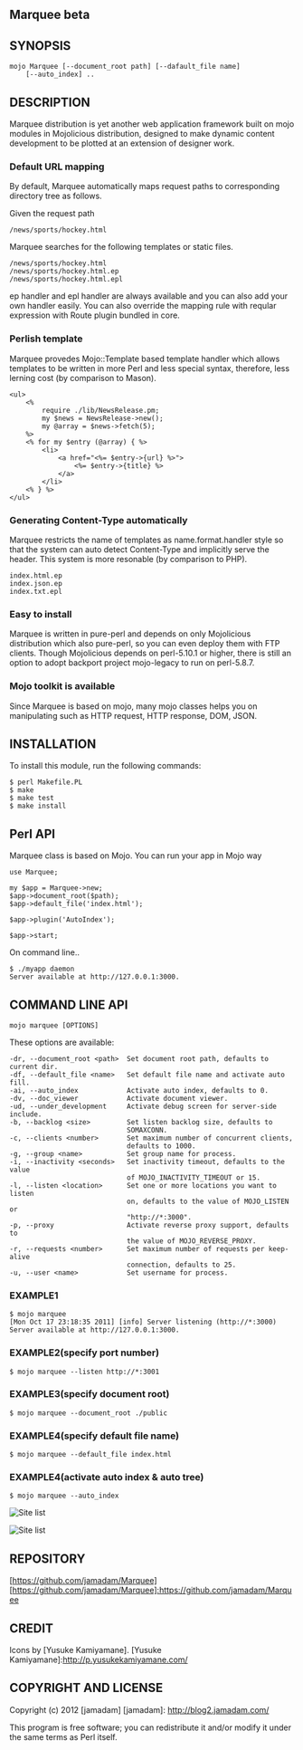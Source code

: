 Marquee beta
---------------

## SYNOPSIS
    
    mojo Marquee [--document_root path] [--dafault_file name]
        [--auto_index] ..

## DESCRIPTION

Marquee distribution is yet another web application framework built on mojo
modules in Mojolicious distribution, designed to make dynamic content
development to be plotted at an extension of designer work.

### Default URL mapping

By default, Marquee automatically maps request paths to corresponding directory
tree as follows.

Given the request path
    
    /news/sports/hockey.html

Marquee searches for the following templates or static files.

    /news/sports/hockey.html
    /news/sports/hockey.html.ep
    /news/sports/hockey.html.epl

ep handler and epl handler are always available and you can also add your own
handler easily. You can also override the mapping rule with reqular expression
with Route plugin bundled in core.

### Perlish template

Marquee provedes Mojo::Template based template handler which allows templates
to be written in more Perl and less special syntax, therefore, less lerning cost
(by comparison to Mason).

    <ul>
        <%
            require ./lib/NewsRelease.pm;
            my $news = NewsRelease->new();
            my @array = $news->fetch(5);
        %>
        <% for my $entry (@array) { %>
            <li>
                <a href="<%= $entry->{url} %>">
                    <%= $entry->{title} %>
                </a>
            </li>
        <% } %>
    </ul>

### Generating Content-Type automatically

Marquee restricts the name of templates as name.format.handler style so that
the system can auto detect Content-Type and implicitly serve the header.
This system is more resonable (by comparison to PHP).

    index.html.ep
    index.json.ep
    index.txt.epl

### Easy to install

Marquee is written in pure-perl and depends on only Mojolicious distribution
which also pure-perl, so you can even deploy them with FTP clients.
Though Mojolicious depends on perl-5.10.1 or higher, there is still an option
to adopt backport project mojo-legacy to run on perl-5.8.7.

### Mojo toolkit is available

Since Marquee is based on mojo, many mojo classes helps you on manipulating
such as HTTP request, HTTP response, DOM, JSON.

## INSTALLATION

To install this module, run the following commands:

    $ perl Makefile.PL
    $ make
    $ make test
    $ make install

## Perl API

Marquee class is based on Mojo. You can run your app in Mojo way

    use Marquee;
    
    my $app = Marquee->new;
    $app->document_root($path);
    $app->default_file('index.html');
    
    $app->plugin('AutoIndex');
    
    $app->start;

On command line..

    $ ./myapp daemon
    Server available at http://127.0.0.1:3000.

## COMMAND LINE API

    mojo marquee [OPTIONS]

These options are available:
  
    -dr, --document_root <path>  Set document root path, defaults to current dir.
    -df, --default_file <name>   Set default file name and activate auto fill.
    -ai, --auto_index            Activate auto index, defaults to 0.
    -dv, --doc_viewer            Activate document viewer.
    -ud, --under_development     Activate debug screen for server-side include.
    -b, --backlog <size>         Set listen backlog size, defaults to
                                 SOMAXCONN.
    -c, --clients <number>       Set maximum number of concurrent clients,
                                 defaults to 1000.
    -g, --group <name>           Set group name for process.
    -i, --inactivity <seconds>   Set inactivity timeout, defaults to the value
                                 of MOJO_INACTIVITY_TIMEOUT or 15.
    -l, --listen <location>      Set one or more locations you want to listen
                                 on, defaults to the value of MOJO_LISTEN or
                                 "http://*:3000".
    -p, --proxy                  Activate reverse proxy support, defaults to
                                 the value of MOJO_REVERSE_PROXY.
    -r, --requests <number>      Set maximum number of requests per keep-alive
                                 connection, defaults to 25.
    -u, --user <name>            Set username for process.

### EXAMPLE1

    $ mojo marquee
    [Mon Oct 17 23:18:35 2011] [info] Server listening (http://*:3000)
    Server available at http://127.0.0.1:3000.

### EXAMPLE2(specify port number)

    $ mojo marquee --listen http://*:3001

### EXAMPLE3(specify document root)

    $ mojo marquee --document_root ./public

### EXAMPLE4(specify default file name)

    $ mojo marquee --default_file index.html

### EXAMPLE4(activate auto index & auto tree)

    $ mojo marquee --auto_index

![Site list](/jamadam/Marquee/raw/master/screenshot/autoindex.png "Auto Index")

![Site list](/jamadam/Marquee/raw/master/screenshot/autoindextree.png "Auto Index")

## REPOSITORY

[https://github.com/jamadam/Marquee]
[https://github.com/jamadam/Marquee]:https://github.com/jamadam/Marquee

## CREDIT

Icons by [Yusuke Kamiyamane].
[Yusuke Kamiyamane]:http://p.yusukekamiyamane.com/

## COPYRIGHT AND LICENSE

Copyright (c) 2012 [jamadam]
[jamadam]: http://blog2.jamadam.com/

This program is free software; you can redistribute it and/or
modify it under the same terms as Perl itself.
